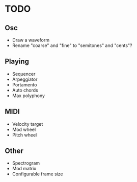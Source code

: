 # TODO

## Osc

- Draw a waveform
- Rename "coarse" and "fine" to "semitones" and "cents"?

## Playing

- Sequencer
- Arpeggiator
- Portamento
- Auto chords
- Max polyphony

## MIDI

- Velocity target
- Mod wheel
- Pitch wheel

## Other

- Spectrogram
- Mod matrix
- Configurable frame size
